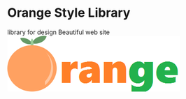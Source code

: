 # Orange Style Library
library for design Beautiful web site 
![orange logo](https://github.com/ammarkh/Orange/blob/master/dist/Icons/if_fruit_orange_1898850.png)

